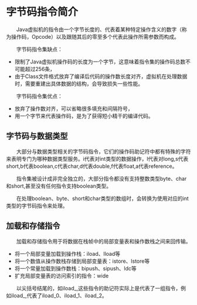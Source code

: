 # 字节码指令简介
&emsp;&emsp;Java虚拟机的指令由一个字节长度的、代表着某种特定操作含义的数字（称为操作码，Opcode）以及跟随其后的零至多个代表此操作所需参数而构成。

&emsp;&emsp;字节码指令集缺点：
- 限制了Java虚拟机操作码的长度为一个字节，这意味着指令集的操作码总数不可能超过256条，
- 由于Class文件格式放弃了编译后代码的操作数长度对齐，虚拟机在处理数据时，需要重建出具体数据的结构，会导致损失一些性能。

&emsp;&emsp;字节码指令集优点：
- 放弃了操作数对齐，可以省略很多填充和间隔符号，
- 用一个字节来代表操作码，是为了获得短小精干的编译代码。

## 字节码与数据类型
&emsp;&emsp;大部分与数据类型相关的字节码指令，它们的操作码助记符中都有特殊的字符来表明专门为哪种数据类型服务。i代表对int类型的数据操作，l代表对long,s代表short,b代表boolean,c代表char,d代表double,f代表float,a代表reference。

&emsp;&emsp;指令集被设计成非完全独立的，大部分指令都没有支持整数类型byte、char和short,甚至没有任何指令支持boolean类型。

&emsp;&emsp;在处理boolean、byte、short和char类型的数组时，会转换为使用对应的int类型的字节码指令来处理。

## 加载和存储指令
&emsp;&emsp;加载和存储指令用于将数据在栈帧中的局部变量表和操作数栈之间来回传输。
- 将一个局部变量加载到操作栈：iload、lload等
- 将一个数值从操作数栈存储到局部变量表：istore、lstore等
- 将一个常量加载到操作数栈：bipush、sipush、ldc等
- 扩充局部变量表的访问索引的指令：wide

&emsp;&emsp;以尖括号结尾的，如iload_<n>,这些指令的助记符实际上是代表了一组指令，例如iload_<n>,代表了iload_0、iload_1、iload_2。
  
&emsp;&emsp;

